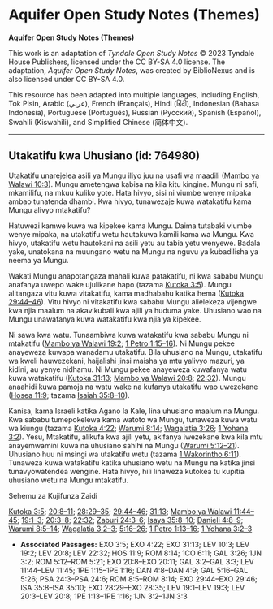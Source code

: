 # Aquifer Open Study Notes (Themes)

**Aquifer Open Study Notes (Themes)**

This work is an adaptation of *Tyndale Open Study Notes* © 2023 Tyndale House Publishers, licensed under the CC BY\-SA 4\.0 license. The adaptation, *Aquifer Open Study Notes*, was created by BiblioNexus and is also licensed under CC BY\-SA 4\.0\.

This resource has been adapted into multiple languages, including English, Tok Pisin, Arabic (عربي), French (Français), Hindi (हिंदी), Indonesian (Bahasa Indonesia), Portuguese (Português), Russian (Русский), Spanish (Español), Swahili (Kiswahili), and Simplified Chinese (简体中文).



--------------------------------

## Utakatifu kwa Uhusiano (id: 764980)

Utakatifu unarejelea asili ya Mungu iliyo juu na usafi wa maadili ([Mambo ya Walawi 10:3](https://ref.ly/Lev10:3)). Mungu ametengwa kabisa na kila kitu kingine. Mungu ni safi, mkamilifu, na mkuu kuliko yote. Hata hivyo, sisi ni viumbe wenye mipaka ambao tunatenda dhambi. Kwa hivyo, tunawezaje kuwa watakatifu kama Mungu alivyo mtakatifu?

Hatuwezi kamwe kuwa wa kipekee kama Mungu. Daima tutabaki viumbe wenye mipaka, na utakatifu wetu hautakuwa kamili kama wa Mungu. Kwa hivyo, utakatifu wetu hautokani na asili yetu au tabia yetu wenyewe. Badala yake, unatokana na muungano wetu na Mungu na nguvu ya kubadilisha ya neema ya Mungu.

Wakati Mungu anapotangaza mahali kuwa patakatifu, ni kwa sababu Mungu anafanya uwepo wake ujulikane hapo (tazama [Kutoka 3:5](https://ref.ly/Exod3:5)). Mungu alitangaza vitu kuwa vitakatifu, kama madhabahu katika hema ([Kutoka 29:44–46](https://ref.ly/Exod29:44-Exod29:46)). Vitu hivyo ni vitakatifu kwa sababu Mungu alielekeza vijengwe kwa njia maalum na akavikubali kwa ajili ya huduma yake. Uhusiano wao na Mungu unawafanya kuwa watakatifu kwa njia ya kipekee.

Ni sawa kwa watu. Tunaambiwa kuwa watakatifu kwa sababu Mungu ni mtakatifu ([Mambo ya Walawi 19:2](https://ref.ly/Lev19:2); [1 Petro 1:15–16](https://ref.ly/1Pet1:15-1Pet1:16)). Ni Mungu pekee anayeweza kuwapa wanadamu utakatifu. Bila uhusiano na Mungu, utakatifu wa kweli hauwezekani, haijalishi jinsi maisha ya mtu yalivyo mazuri, ya kidini, au yenye nidhamu. Ni Mungu pekee anayeweza kuwafanya watu kuwa watakatifu ([Kutoka 31:13](https://ref.ly/Exod31:13); [Mambo ya Walawi 20:8](https://ref.ly/Lev20:8); [22:32](https://ref.ly/Lev22:32)). Mungu anaahidi kuwa pamoja na watu wake na kufanya utakatifu wao uwezekane ([Hosea 11:9](https://ref.ly/Hos11:9); tazama [Isaiah 35:8–10](https://ref.ly/Isa35:8-Isa35:10)).

Kanisa, kama Israeli katika Agano la Kale, lina uhusiano maalum na Mungu. Kwa sababu tumepokelewa kama watoto wa Mungu, tunaweza kuwa watu wa kiungu (tazama [Kutoka 4:22](https://ref.ly/Exod4:22); [Warumi 8:14](https://ref.ly/Rom8:14); [Wagalatia 3:26](https://ref.ly/Gal3:26); [1 Yohana 3:2](https://ref.ly/1John3:2)). Yesu, Mtakatifu, alikufa kwa ajili yetu, akifanya iwezekane kwa kila mtu anayemwamini kuwa na uhusiano sahihi na Mungu ([Warumi 5:12–21](https://ref.ly/Rom5:12-Rom5:21)). Uhusiano huu ni msingi wa utakatifu wetu (tazama [1 Wakorintho 6:11](https://ref.ly/1Cor6:11)). Tunaweza kuwa watakatifu katika uhusiano wetu na Mungu na katika jinsi tunavyowatendea wengine. Hata hivyo, hili linaweza kutokea tu kupitia uhusiano wetu na Mungu mtakatifu.

Sehemu za Kujifunza Zaidi

[Kutoka 3:5](https://ref.ly/Exod3:5); [20:8–11](https://ref.ly/Exod20:8-Exod20:11); [28:29–35](https://ref.ly/Exod28:29-Exod28:35); [29:44–46](https://ref.ly/Exod29:44-Exod29:46); [31:13](https://ref.ly/Exod31:13); [Mambo ya Walawi 11:44–45](https://ref.ly/Lev11:44-Lev11:45); [19:1–3](https://ref.ly/Lev19:1-Lev19:3); [20:3–8](https://ref.ly/Lev20:3-Lev20:8); [22:32](https://ref.ly/Lev22:32); [Zaburi 24:3–6](https://ref.ly/Ps24:3-Ps24:6); [Isaya 35:8–10](https://ref.ly/Isa35:8-Isa35:10); [Danieli 4:8–9](https://ref.ly/Dan4:8-Dan4:9); [Warumi 8:5–14](https://ref.ly/Rom8:5-Rom8:14); [Wagalatia 3:2–3](https://ref.ly/Gal3:2-Gal3:3); [5:16–26](https://ref.ly/Gal5:16-Gal5:26); [1 Petro 1:13–16](https://ref.ly/1Pet1:13-1Pet1:16); [1 Yohana 3:2–3](https://ref.ly/1John3:2-1John3:3)

* **Associated Passages:** EXO 3:5; EXO 4:22; EXO 31:13; LEV 10:3; LEV 19:2; LEV 20:8; LEV 22:32; HOS 11:9; ROM 8:14; 1CO 6:11; GAL 3:26; 1JN 3:2; ROM 5:12–ROM 5:21; EXO 20:8–EXO 20:11; GAL 3:2–GAL 3:3; LEV 11:44–LEV 11:45; 1PE 1:15–1PE 1:16; DAN 4:8–DAN 4:9; GAL 5:16–GAL 5:26; PSA 24:3–PSA 24:6; ROM 8:5–ROM 8:14; EXO 29:44–EXO 29:46; ISA 35:8–ISA 35:10; EXO 28:29–EXO 28:35; LEV 19:1–LEV 19:3; LEV 20:3–LEV 20:8; 1PE 1:13–1PE 1:16; 1JN 3:2–1JN 3:3

